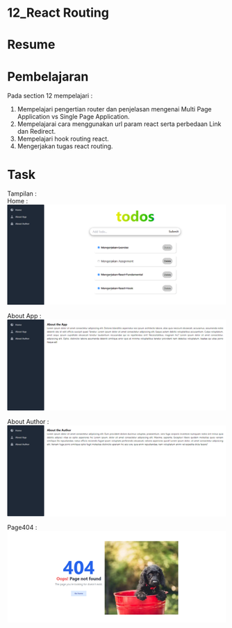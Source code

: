 # 12_React Routing

# Resume

# Pembelajaran
Pada section 12 mempelajari :  
1. Mempelajari pengertian router dan penjelasan mengenai Multi Page Application vs Single Page Application.      
2. Mempelajarai cara menggunakan url param react serta perbedaan Link dan Redirect.    
3. Mempelajari hook routing react.      
4. Mengerjakan tugas react routing.  

# Task
Tampilan :  
Home :   
![alt text](https://github.com/rizqihidayat3017/react_muhammad-rizqi-hidayat/blob/master/12_React%20Routing/Screenshoot/Home.png)  

About App :  
![alt text](https://github.com/rizqihidayat3017/react_muhammad-rizqi-hidayat/blob/master/12_React%20Routing/Screenshoot/About%20App.png)  

About Author :  
![alt text](https://github.com/rizqihidayat3017/react_muhammad-rizqi-hidayat/blob/master/12_React%20Routing/Screenshoot/About%20Author.png)  

Page404 :  
![alt text](https://github.com/rizqihidayat3017/react_muhammad-rizqi-hidayat/blob/master/12_React%20Routing/Screenshoot/404.png)  

